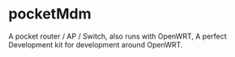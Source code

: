 # pocketMdm
A pocket router / AP / Switch, also runs with OpenWRT, A perfect Development kit for development around OpenWRT.

